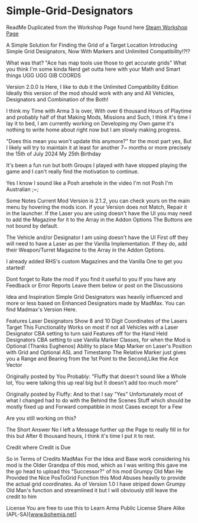 # Simple-Grid-Designators
ReadMe Duplicated from the Workshop Page found here [Steam Workshop Page](https://steamcommunity.com/sharedfiles/filedetails/?id=2538444208)

A Simple Solution for Finding the Grid of a Target Location
Introducing Simple Grid Designators, Now With Markers and Unlimited Compatibility!?!?

What was that? "Ace has map tools use those to get accurate grids"
What you think I'm some kinda Nerd get outta here with your Math and Smart things
UGG UGG GIB COORDS

Version 2.0.0 Is Here, I like to dub it the Unlimited Compatibility Edition
Ideally this version of the mod should work with any and All Vehicles, Designators and Combination of the Both!

I think my Time with Arma 3 is over, With over 6 thousand Hours of Playtime and probably half of that Making Mods, Missions and Such, I think it's time I lay it to bed, I am currently working on Developing my Own game it's nothing to write home about right now but I am slowly making progress.

"Does this mean you won't update this anymore?" for the most part yes, But I likely will try to maintain it at least for another 7~ months or more precisely the 15th of July 2024 My 25th Birthday

It's been a fun run but both Groups I played with have stopped playing the game and I can't really find the motivation to continue.

Yes I know I sound like a Posh arsehole in the video
I'm not Posh I'm Australian ;~;

Some Notes
  Current Mod Version is 2.1.2, you can check yours on the main menu by hovering the mods icon.
  If your Version does not Match, Repair it in the launcher.
  If the Laser you are using doesn't have the UI you may need to add the Magazine for it to the Array in the Addon Options
  The Buttons are not bound by default.


The Vehicle and/or Designator I am using doesn't have the UI
First off they will need to have a Laser as per the Vanilla Implementation.
If they do, add their Weapon/Turret Magazine to the Array in the Addon Options.

I already added RHS's custom Magazines and the Vanilla One to get you started!


Dont forget to Rate the mod If you find it useful to you
If you have any Feedback or Error Reports Leave them below or post on the Discussions


Idea and Inspiration
Simple Grid Designators was heavily influenced and more or less based on Enhanced Designators made by MadMax.
You can find Madmax's Version Here.


Features
  Laser Designators Show 8 and 10 Digit Coordinates of the Lasers Target
  This Functionality Works on most if not all Vehicles with a Laser Designator
  CBA setting to turn said Features off for the Hand Held Designators
  CBA setting to use Vanilla Marker Classes, for when the Mod is Optional (Thanks Eughenos)
  Ability to place Map Marker on Laser's Position with Grid and Optional ASL and Timestamp
  The Relative Marker just gives you a Range and Bearing from the 1st Point to the Second,Like the Ace Vector
  
  Originally posted by You Probably:
  "Fluffy that doesn't sound like a Whole lot, You were talking this up real big but It doesn't add too much more"

  Originally posted by Fluffy:
  And to that I say "Yes"
  Unfortunately most of what I changed had to do with the Behind the Scenes Stuff which should be mostly fixed up and Forward compatible in most Cases except for a Few

Are you still working on this?

The Short Answer No
I left a Message further up the Page to really fill in for this but After 6 thousand hours, I think it's time I put it to rest.


Credit where Credit is Due

So in Terms of Credits
    MadMax
    For the Idea and Base work considering his mod is the Older Grandpa of this mod, which as I was writing this gave me the go head to upload this "Successor?" of his mod
    Grumpy Old Man
    He Provided the Nice PosToGrid Function this Mod Abuses heavily to provide the actual grid coordinates. As of Version 1.0 I have striped down Grumpy Old Man's function and streamlined it but I will obviously still leave the credit to him

License
You are free to use this to Learn
Arma Public License Share Alike (APL-SA)[www.bohemia.net]
